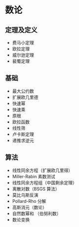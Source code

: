 ﻿# 数论
## 定理及定义
- 费马小定理
- 欧拉定理
- 威尔逊定理
- 裴蜀定理

## 基础
- 最大公约数
- 扩展欧几里德
- 快速幂
- 快速乘
- 原根
- 欧拉函数
- 线性筛
- 卢卡斯定理
- 递推求逆元

## 算法
- 线性同余方程（扩展欧几里得）
- Miller-Rabin 素数测试 
- 线性同余方程组（中国剩余定理）
- 离散对数（BSGS 算法）
- 莫比乌斯反演
- Pollard-Rho 分解
- 高斯消元（数论）
- 自然数幂和 （伯努利数）
- 数论变换
